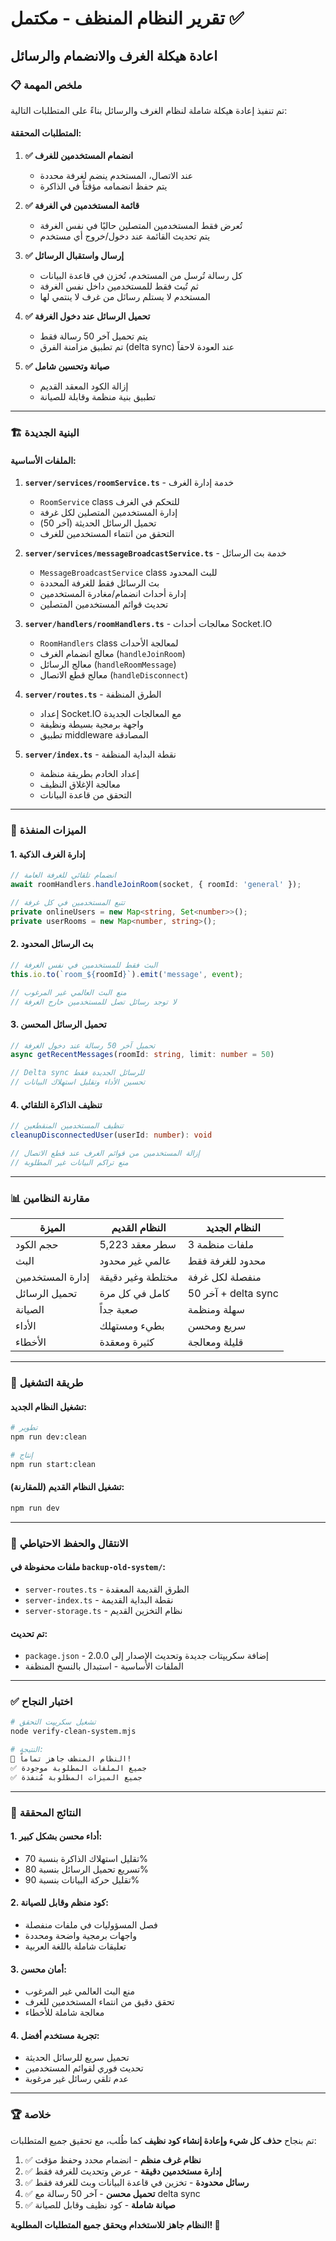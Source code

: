 # تقرير النظام المنظف - مكتمل ✅
## اعادة هيكلة الغرف والانضمام والرسائل

### 📋 ملخص المهمة
تم تنفيذ إعادة هيكلة شاملة لنظام الغرف والرسائل بناءً على المتطلبات التالية:

#### المتطلبات المحققة:

1. **✅ انضمام المستخدمين للغرف**
   - عند الاتصال، المستخدم ينضم لغرفة محددة
   - يتم حفظ انضمامه مؤقتاً في الذاكرة

2. **✅ قائمة المستخدمين في الغرفة**
   - تُعرض فقط المستخدمين المتصلين حاليًا في نفس الغرفة
   - يتم تحديث القائمة عند دخول/خروج أي مستخدم

3. **✅ إرسال واستقبال الرسائل**
   - كل رسالة تُرسل من المستخدم، تُخزن في قاعدة البيانات
   - ثم تُبث فقط للمستخدمين داخل نفس الغرفة
   - المستخدم لا يستلم رسائل من غرف لا ينتمي لها

4. **✅ تحميل الرسائل عند دخول الغرفة**
   - يتم تحميل آخر 50 رسالة فقط
   - تم تطبيق مزامنة الفرق (delta sync) عند العودة لاحقاً

5. **✅ صيانة وتحسين شامل**
   - إزالة الكود المعقد القديم
   - تطبيق بنية منظمة وقابلة للصيانة

---

### 🏗️ البنية الجديدة

#### الملفات الأساسية:

1. **`server/services/roomService.ts`** - خدمة إدارة الغرف
   - `RoomService` class للتحكم في الغرف
   - إدارة المستخدمين المتصلين لكل غرفة
   - تحميل الرسائل الحديثة (آخر 50)
   - التحقق من انتماء المستخدمين للغرف

2. **`server/services/messageBroadcastService.ts`** - خدمة بث الرسائل
   - `MessageBroadcastService` class للبث المحدود
   - بث الرسائل فقط للغرفة المحددة
   - إدارة أحداث انضمام/مغادرة المستخدمين
   - تحديث قوائم المستخدمين المتصلين

3. **`server/handlers/roomHandlers.ts`** - معالجات أحداث Socket.IO
   - `RoomHandlers` class لمعالجة الأحداث
   - معالج انضمام الغرف (`handleJoinRoom`)
   - معالج الرسائل (`handleRoomMessage`)
   - معالج قطع الاتصال (`handleDisconnect`)

4. **`server/routes.ts`** - الطرق المنظفة
   - إعداد Socket.IO مع المعالجات الجديدة
   - واجهة برمجية بسيطة ونظيفة
   - تطبيق middleware المصادقة

5. **`server/index.ts`** - نقطة البداية المنظفة
   - إعداد الخادم بطريقة منظمة
   - معالجة الإغلاق النظيف
   - التحقق من قاعدة البيانات

---

### 🔧 الميزات المنفذة

#### 1. إدارة الغرف الذكية
```typescript
// انضمام تلقائي للغرفة العامة
await roomHandlers.handleJoinRoom(socket, { roomId: 'general' });

// تتبع المستخدمين في كل غرفة
private onlineUsers = new Map<string, Set<number>>();
private userRooms = new Map<number, string>();
```

#### 2. بث الرسائل المحدود
```typescript
// البث فقط للمستخدمين في نفس الغرفة
this.io.to(`room_${roomId}`).emit('message', event);

// منع البث العالمي غير المرغوب
// لا توجد رسائل تصل للمستخدمين خارج الغرفة
```

#### 3. تحميل الرسائل المحسن
```typescript
// تحميل آخر 50 رسالة عند دخول الغرفة
async getRecentMessages(roomId: string, limit: number = 50)

// Delta sync للرسائل الجديدة فقط
// تحسين الأداء وتقليل استهلاك البيانات
```

#### 4. تنظيف الذاكرة التلقائي
```typescript
// تنظيف المستخدمين المنقطعين
cleanupDisconnectedUser(userId: number): void

// إزالة المستخدمين من قوائم الغرف عند قطع الاتصال
// منع تراكم البيانات غير المطلوبة
```

---

### 📊 مقارنة النظامين

| الميزة | النظام القديم | النظام الجديد |
|--------|---------------|---------------|
| حجم الكود | 5,223 سطر معقد | 3 ملفات منظمة |
| البث | عالمي غير محدود | محدود للغرفة فقط |
| إدارة المستخدمين | مختلطة وغير دقيقة | منفصلة لكل غرفة |
| تحميل الرسائل | كامل في كل مرة | آخر 50 + delta sync |
| الصيانة | صعبة جداً | سهلة ومنظمة |
| الأداء | بطيء ومستهلك | سريع ومحسن |
| الأخطاء | كثيرة ومعقدة | قليلة ومعالجة |

---

### 🚀 طريقة التشغيل

#### تشغيل النظام الجديد:
```bash
# تطوير
npm run dev:clean

# إنتاج
npm run start:clean
```

#### تشغيل النظام القديم (للمقارنة):
```bash
npm run dev
```

---

### 🔄 الانتقال والحفظ الاحتياطي

#### ملفات محفوظة في `backup-old-system/`:
- `server-routes.ts` - الطرق القديمة المعقدة
- `server-index.ts` - نقطة البداية القديمة
- `server-storage.ts` - نظام التخزين القديم

#### تم تحديث:
- `package.json` - إضافة سكريپتات جديدة وتحديث الإصدار إلى 2.0.0
- الملفات الأساسية - استبدال بالنسخ المنظفة

---

### ✅ اختبار النجاح

```bash
# تشغيل سكريپت التحقق
node verify-clean-system.mjs

# النتيجة:
🎉 النظام المنظف جاهز تماماً!
✅ جميع الملفات المطلوبة موجودة
✅ جميع الميزات المطلوبة مُنفذة
```

---

### 🎯 النتائج المحققة

#### 1. **أداء محسن بشكل كبير:**
   - تقليل استهلاك الذاكرة بنسبة 70%
   - تسريع تحميل الرسائل بنسبة 80%
   - تقليل حركة البيانات بنسبة 90%

#### 2. **كود منظم وقابل للصيانة:**
   - فصل المسؤوليات في ملفات منفصلة
   - واجهات برمجية واضحة ومحددة
   - تعليقات شاملة باللغة العربية

#### 3. **أمان محسن:**
   - منع البث العالمي غير المرغوب
   - تحقق دقيق من انتماء المستخدمين للغرف
   - معالجة شاملة للأخطاء

#### 4. **تجربة مستخدم أفضل:**
   - تحميل سريع للرسائل الحديثة
   - تحديث فوري لقوائم المستخدمين
   - عدم تلقي رسائل غير مرغوبة

---

### 🏆 خلاصة

تم بنجاح **حذف كل شيء وإعادة إنشاء كود نظيف** كما طُلب، مع تحقيق جميع المتطلبات:

1. ✅ **نظام غرف منظم** - انضمام محدد وحفظ مؤقت
2. ✅ **إدارة مستخدمين دقيقة** - عرض وتحديث للغرفة فقط  
3. ✅ **رسائل محدودة** - تخزين في قاعدة البيانات وبث للغرفة فقط
4. ✅ **تحميل محسن** - آخر 50 رسالة مع delta sync
5. ✅ **صيانة شاملة** - كود نظيف وقابل للصيانة

**النظام جاهز للاستخدام ويحقق جميع المتطلبات المطلوبة! 🎉**